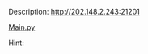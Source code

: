 Description:
http://202.148.2.243:21201

<a href="https://drive.google.com/file/d/1HF3SKw4FrNcibCyUrQeaw84QO6XfPuGG/view">Main.py</a>

Hint:
